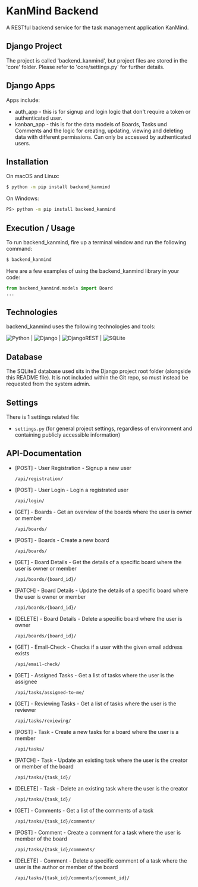 # KanMind Backend 

A RESTful backend service for the task management application KanMind.


## Django Project

The project is called 'backend_kanmind', but project files are stored in the 'core' folder. Please refer to 'core/settings.py' for further details.


## Django Apps

Apps include: 

+ auth_app - this is for signup and login logic that don't require a token or authenticated user.
+ kanban_app - this is for the data models of Boards, Tasks und Comments and the logic for creating, updating, viewing and deleting data with different permissions. Can only be accessed by authenticated users.


## Installation

On macOS and Linux:
```sh
$ python -m pip install backend_kanmind
```

On Windows:
```sh
PS> python -m pip install backend_kanmind
```

## Execution / Usage
To run backend_kanmind, fire up a terminal window and run the following command:
```sh
$ backend_kanmind
```

Here are a few examples of using the backend_kanmind library in your code:

```python
from backend_kanmind.models import Board
...
```

## Technologies

backend_kanmind uses the following technologies and tools: 

![Python](	https://img.shields.io/badge/Python-FFD43B?style=for-the-badge&logo=python&logoColor=blue)  | ![Django]([https://img.shields.io/pypi/frameworkversions/django/5.2.4](https://img.shields.io/badge/Django-092E20?style=for-the-badge&logo=django&logoColor=green)) | ![DjangoREST](https://img.shields.io/badge/django%20rest-ff1709?style=for-the-badge&logo=django&logoColor=white) | ![SQLite]([https://img.shields.io/badge/sqlite-%2307405e.svg?style=for-the-badge&logo=sqlite&logoColor=white](https://img.shields.io/badge/Sqlite-003B57?style=for-the-badge&logo=sqlite&logoColor=white))


## Database

The SQLite3 database used sits in the Django project root folder (alongside this README file). It is not included within the Git repo, so must instead be requested from the system admin. 


## Settings

There is 1 settings related file:

+ `settings.py` (for general project settings, regardless of environment and containing publicly accessible information)


## API-Documentation
- [POST] - User Registration - Signup a new user
  ```
  /api/registration/
  ```

- [POST] - User Login - Login a registrated user
  ```
  /api/login/
  ```

- [GET] - Boards - Get an overview of the boards where the user is owner or member
  ```
  /api/boards/
  ```

- [POST] - Boards - Create a new board
  ```
  /api/boards/
  ```

- [GET] - Board Details - Get the details of a specific board where the user is owner or member
  ```
  /api/boards/{board_id}/
  ```

- [PATCH] - Board Details - Update the details of a specific board where the user is owner or member
  ```
  /api/boards/{board_id}/
  ```

- [DELETE] - Board Details - Delete a specific board where the user is owner
  ```
  /api/boards/{board_id}/
  ```

- [GET] - Email-Check - Checks if a user with the given email address exists
  ```
  /api/email-check/
  ```

- [GET] - Assigned Tasks - Get a list of tasks where the user is the assignee
  ```
  /api/tasks/assigned-to-me/
  ```

- [GET] - Reviewing Tasks - Get a list of tasks where the user is the reviewer
  ```
  /api/tasks/reviewing/
  ```

- [POST] - Task - Create a new tasks for a board where the user is a member
  ```
  /api/tasks/
  ```

- [PATCH] - Task - Update an existing task where the user is the creator or member of the board
  ```
  /api/tasks/{task_id}/
  ```

- [DELETE] - Task - Delete an existing task where the user is the creator
  ```
  /api/tasks/{task_id}/
  ```

- [GET] - Comments - Get a list of the comments of a task
  ```
  /api/tasks/{task_id}/comments/
  ```

- [POST] - Comment - Create a comment for a task where the user is member of the board
  ```
  /api/tasks/{task_id}/comments/
  ```

- [DELETE] - Comment - Delete a specific comment of a task where the user is the author or member of the board
  ```
  /api/tasks/{task_id}/comments/{comment_id}/
  ```

  
